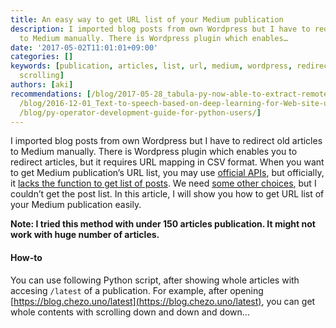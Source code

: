 ```yaml
---
title: An easy way to get URL list of your Medium publication
description: I imported blog posts from own Wordpress but I have to redirect old articles
  to Medium manually. There is Wordpress plugin which enables…
date: '2017-05-02T11:01:01+09:00'
categories: []
keywords: [publication, articles, list, url, medium, wordpress, redirect, posts, showing,
  scrolling]
authors: [aki]
recommendations: [/blog/2017-05-28_tabula-py-now-able-to-extract-remote-PDF-and-multiple-tables-at-once-6108e24ac07c/,
  /blog/2016-12-01_Text-to-speech-based-on-deep-learning-for-Web-site-using-Amazon-Polly-and-Ruby-adc1923212cb/,
  /blog/py-operator-development-guide-for-python-users/]
---
```


I imported blog posts from own Wordpress but I have to redirect old articles to Medium manually. There is Wordpress plugin which enables you to redirect articles, but it requires URL mapping in CSV format. When you want to get Medium publication’s URL list, you may use [official APIs](https://github.com/Medium/medium-api-docs), but officially, it [lacks the function to get list of posts](https://github.com/Medium/medium-api-docs/issues/30). We need [some other choices](https://github.com/enginebai/PyMedium), but I couldn’t get the post list. In this article, I will show you how to get URL list of your Medium publication easily.

**Note: I tried this method with under 150 articles publication. It might not work with huge number of articles.**

#### How-to

You can use following Python script, after showing whole articles with accesing `/latest` of a publication. For example, after opening [https://blog.chezo.uno/latest](https://blog.chezo.uno/latest), you can get whole contents with scrolling down and down and down…